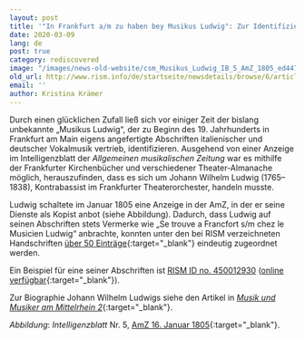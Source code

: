 ```yaml
---
layout: post
title: '"In Frankfurt a/m zu haben bey Musikus Ludwig": Zur Identifizierung des Kopisten Johann Wilhelm Ludwig'
date: 2020-03-09
lang: de
post: true
category: rediscovered
image: "/images/news-old-website/csm_Musikus_Ludwig_IB_5_AmZ_1805_ed447cb28e.jpg"
old_url: http://www.rism.info/de/startseite/newsdetails/browse/6/article/64/in-frankfurt-am-zu-haben-bey-musikus-ludwig-identifying-the-copyist-johann-wilhelm-ludwig.html
email: ''
author: Kristina Krämer
---
```


Durch einen glücklichen Zufall ließ sich vor einiger Zeit der bislang unbekannte „Musikus Ludwig“, der zu Beginn des 19. Jahrhunderts in Frankfurt am Main eigens angefertigte Abschriften italienischer und deutscher Vokalmusik vertrieb, identifizieren. Ausgehend von einer Anzeige im Intelligenzblatt der _Allgemeinen musikalischen Zeitung_ war es mithilfe der Frankfurter Kirchenbücher und verschiedener Theater-Almanache möglich, herauszufinden, dass es sich um Johann Wilhelm Ludwig (1765–1838), Kontrabassist im Frankfurter Theaterorchester, handeln musste.

Ludwig schaltete im Januar 1805 eine Anzeige in der AmZ, in der er seine Dienste als Kopist anbot (siehe Abbildung). Dadurch, dass Ludwig auf seinen Abschriften stets Vermerke wie „Se trouve a Francfort s/m chez le Musicien Ludwig“ anbrachte, konnten unter den bei RISM verzeichneten Handschriften [über 50 Einträge](https://opac.rism.info/metaopac/perma.do;jsessionid=DD73EF53B1C23D16CD921E798BD6369E.touch01?v=rism&q=-1%3d%22pe41023353%22){:target="_blank"} eindeutig zugeordnet werden.

Ein Beispiel für eine seiner Abschriften ist [RISM ID no. 450012930](https://opac.rism.info/search?id=450012930 "external-link-new-window") ([online verfügbar](https://nbn-resolving.de/urn:nbn:de:bsz:31-78540){:target="_blank"}).

Zur Biographie Johann Wilhelm Ludwigs siehe den Artikel in [_Musik und Musiker am Mittelrhein 2_](http://mmm2.mugemir.de/doku.php?id=ludwigjw){:target="_blank"}.


_Abbildung_: _Intelligenzblatt_ Nr. 5, [AmZ 16. Januar 1805](http://anno.onb.ac.at/cgi-content/anno?aid=aml&datum=18050116&seite=9){:target="_blank"}.